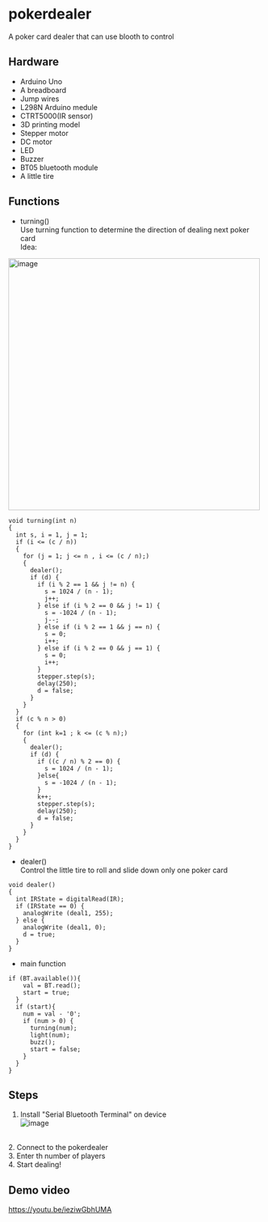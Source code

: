 # pokerdealer
A poker card dealer that can use blooth to control
## Hardware
* Arduino Uno
* A breadboard
* Jump wires
* L298N Arduino medule
* CTRT5000(IR sensor)
* 3D printing model
* Stepper motor
* DC motor
* LED
* Buzzer
* BT05 bluetooth module
* A little tire
## Functions
* turning()<br>
Use turning function to determine the direction of dealing next poker card<br>
Idea:<br>
<img width="498" alt="image" src="https://user-images.githubusercontent.com/112713737/188296723-0ddfee96-c884-475e-b1f3-68775c4f1d09.png">

```
void turning(int n)
{
  int s, i = 1, j = 1;
  if (i <= (c / n))
  {
    for (j = 1; j <= n , i <= (c / n);)
    {
      dealer();
      if (d) {
        if (i % 2 == 1 && j != n) {
          s = 1024 / (n - 1);
          j++;
        } else if (i % 2 == 0 && j != 1) {
          s = -1024 / (n - 1);
          j--;
        } else if (i % 2 == 1 && j == n) {
          s = 0;
          i++;
        } else if (i % 2 == 0 && j == 1) {
          s = 0;
          i++;
        }
        stepper.step(s);
        delay(250);
        d = false;
      }
    }
  }
  if (c % n > 0)
  {
    for (int k=1 ; k <= (c % n);)
    {
      dealer();
      if (d) {
        if ((c / n) % 2 == 0) {
          s = 1024 / (n - 1);
        }else{
          s = -1024 / (n - 1);
        }
        k++;
        stepper.step(s);
        delay(250);
        d = false;
      }
    }
  }
}

```
* dealer()<br>
Control the little tire to roll and slide down only one poker card
```
void dealer()
{
  int IRState = digitalRead(IR);
  if (IRState == 0) {
    analogWrite (deal1, 255);
  } else {
    analogWrite (deal1, 0);
    d = true;
  }
}
```
* main function
```
if (BT.available()){
    val = BT.read();
    start = true;
  }
  if (start){
    num = val - '0';
    if (num > 0) {
      turning(num);
      light(num);
      buzz();
      start = false;
    }
  }
}
```
## Steps
1. Install "Serial Bluetooth Terminal" on device<br>![image](https://user-images.githubusercontent.com/112713737/188296529-fb450c5f-9ad6-4e15-88ba-a04fed8b0a43.png)
<br>
2. Connect to the pokerdealer<br>
3. Enter th number of players<br>
4. Start dealing!

## Demo video
https://youtu.be/ieziwGbhUMA
